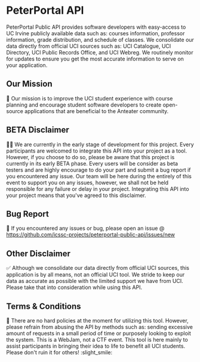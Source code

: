 # PeterPortal API

PeterPortal Public API provides software developers with easy-access to UC Irvine publicly available data such as: courses information, professor information, grade distribution, and schedule of classes. We consolidate our data directly from official UCI sources such as: UCI Catalogue, UCI Directory, UCI Public Records Office, and UCI Webreg. We routinely monitor for updates to ensure you get the most accurate information to serve on your application.

## Our Mission
🎇 Our mission is to improve the UCI student experience with course planning and encourage student software developers to create open-source applications that are beneficial to the Anteater community.

## BETA Disclaimer
👩‍💻 We are currently in the early stage of development for this project. Every participants are welcomed to integrate this API into your project as a tool. However, if you choose to do so, please be aware that this project is currently in its early BETA phase. Every users will be consider as beta testers and are highly encourage to do your part and submit a bug report if you encountered any issue. Our team will be here during the entirely of this event to support you on any issues, however, we shall not be held responsible for any failure or delay in your project. Integrating this API into your project means that you've agreed to this disclaimer.

## Bug Report
🐞 If you encountered any issues or bug, please open an issue @ https://github.com/icssc-projects/peterportal-public-api/issues/new


## Other Disclaimer
✅ Although we consolidate our data directly from official UCI sources, this application is by all means, not an official UCI tool. We stride to keep our data as accurate as possible with the limited support we have from UCI. Please take that into consideration while using this API.

## Terms & Conditions
📜 There are no hard policies at the moment for utilizing this tool. However, please refrain from abusing the API by methods such as: sending excessive amount of requests in a small period of time or purposely looking to exploit the system. This is a WebJam, not a CTF event. This tool is here mainly to assist participants in bringing their idea to life to benefit all UCI students. Please don't ruin it for others! :slight_smile:
